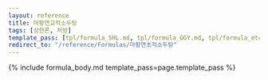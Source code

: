 ```yaml
---
layout: reference
title: 마황연교적소두탕
tags: [상한론, 처방]
template_pass: [tpl/formula_SHL.md, tpl/formula_GGY.md, tpl/formula_etc.md]
redirect_to: "/reference/Formulas/마황연초적소두탕"
---
```



{% include formula_body.md template_pass=page.template_pass %}
